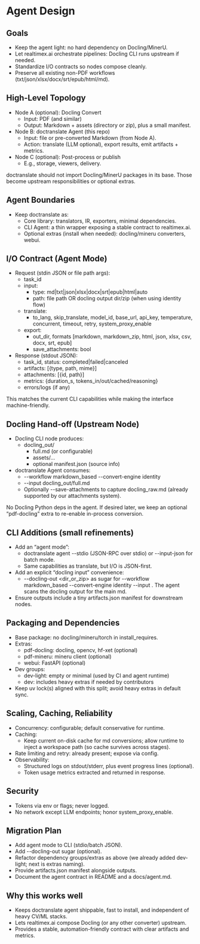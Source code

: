 # Agent Design

## Goals

  - Keep the agent light: no hard dependency on Docling/MinerU.
  - Let realtimex.ai orchestrate pipelines: Docling CLI runs upstream if needed.
  - Standardize I/O contracts so nodes compose cleanly.
  - Preserve all existing non-PDF workflows (txt/json/xlsx/docx/srt/epub/html/md).

## High-Level Topology

  - Node A (optional): Docling Convert
      - Input: PDF (and similar)
      - Output: Markdown + assets (directory or zip), plus a small manifest.
  - Node B: doctranslate Agent (this repo)
      - Input: file or pre-converted Markdown (from Node A).
      - Action: translate (LLM optional), export results, emit artifacts + metrics.
  - Node C (optional): Post-process or publish
      - E.g., storage, viewers, delivery.

  doctranslate should not import Docling/MinerU packages in its base. Those become upstream responsibilities or optional extras.

## Agent Boundaries

  - Keep doctranslate as:
      - Core library: translators, IR, exporters, minimal dependencies.
      - CLI Agent: a thin wrapper exposing a stable contract to realtimex.ai.
      - Optional extras (install when needed): docling/mineru converters, webui.

## I/O Contract (Agent Mode)

  - Request (stdin JSON or file path args):
      - task_id
      - input:
          - type: md|txt|json|xlsx|docx|srt|epub|html|auto
          - path: file path OR docling output dir/zip (when using identity flow)
      - translate:
          - to_lang, skip_translate, model_id, base_url, api_key, temperature, concurrent, timeout, retry, system_proxy_enable
      - export:
          - out_dir, formats [markdown, markdown_zip, html, json, xlsx, csv, docx, srt, epub]
          - save_attachments: bool
  - Response (stdout JSON):
      - task_id, status: completed|failed|canceled
      - artifacts: [{type, path, mime}]
      - attachments: [{id, path}]
      - metrics: {duration_s, tokens_in/out/cached/reasoning}
      - errors/logs (if any)

  This matches the current CLI capabilities while making the interface machine-friendly.

## Docling Hand-off (Upstream Node)

  - Docling CLI node produces:
      - docling_out/
          - full.md (or configurable)
          - assets/…
          - optional manifest.json (source info)
  - doctranslate Agent consumes:
      - --workflow markdown_based --convert-engine identity
      - --input docling_out/full.md
      - Optionally --save-attachments to capture docling_raw.md (already supported by our attachments system).

  No Docling Python deps in the agent. If desired later, we keep an optional “pdf-docling” extra to re-enable in-process conversion.

## CLI Additions (small refinements)

  - Add an “agent mode”:
      - doctranslate agent --stdio (JSON-RPC over stdio) or --input-json <path> for batch mode.
      - Same capabilities as translate, but I/O is JSON-first.
  - Add an explicit “docling input” convenience:
      - --docling-out <dir_or_zip> as sugar for --workflow markdown_based --convert-engine identity --input <md>. The agent scans the docling output for the main md.
  - Ensure outputs include a tiny artifacts.json manifest for downstream nodes.

## Packaging and Dependencies

  - Base package: no docling/mineru/torch in install_requires.
  - Extras:
      - pdf-docling: docling, opencv, hf-xet (optional)
      - pdf-mineru: mineru client (optional)
      - webui: FastAPI (optional)
  - Dev groups:
      - dev-light: empty or minimal (used by CI and agent runtime)
      - dev: includes heavy extras if needed by contributors
  - Keep uv lock(s) aligned with this split; avoid heavy extras in default sync.

## Scaling, Caching, Reliability

  - Concurrency: configurable; default conservative for runtime.
  - Caching:
      - Keep current on-disk cache for md conversions; allow runtime to inject a workspace path (so cache survives across stages).
  - Rate limiting and retry: already present; expose via config.
  - Observability:
      - Structured logs on stdout/stderr, plus event progress lines (optional).
      - Token usage metrics extracted and returned in response.

## Security

  - Tokens via env or flags; never logged.
  - No network except LLM endpoints; honor system_proxy_enable.

## Migration Plan

  - Add agent mode to CLI (stdio/batch JSON).
  - Add --docling-out sugar (optional).
  - Refactor dependency groups/extras as above (we already added dev-light; next is extras naming).
  - Provide artifacts.json manifest alongside outputs.
  - Document the agent contract in README and a docs/agent.md.

## Why this works well

  - Keeps doctranslate agent shippable, fast to install, and independent of heavy CV/ML stacks.
  - Lets realtimex.ai compose Docling (or any other converter) upstream.
  - Provides a stable, automation-friendly contract with clear artifacts and metrics.